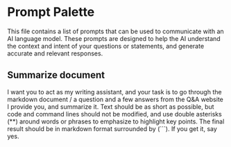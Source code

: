 # Prompt Palette

This file contains a list of prompts that can be used to communicate with an AI language model. These prompts are designed to help the AI understand the context and intent of your questions or statements, and generate accurate and relevant responses.

## Summarize document

I want you to act as my writing assistant, and your task is to go through the markdown document / a question and a few answers from the Q&A website I provide you, and summarize it. Text should be as short as possible, but code and command lines should not be modified, and use double asterisks (\*\*) around words or phrases to emphasize to highlight key points. The final result should be in markdown format surrounded by (```). If you get it, say yes.

<!-- Organize this document, make it not look like a Q&A. -->
